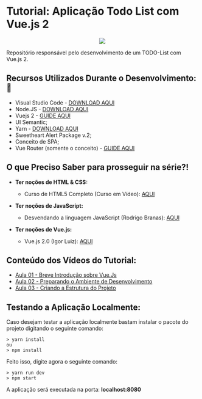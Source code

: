 # Tutorial: Aplicação Todo List com Vue.js 2

<p align="center">
  <img src="https://i.imgsafe.org/41/4157b4c1ad.jpeg"/>  
</p>

Repositório responsável pelo desenvolvimento de um TODO-List com Vue.js 2.

## Recursos Utilizados Durante o Desenvolvimento: :rocket:

- Visual Studio Code - [DOWNLOAD AQUI](https://code.visualstudio.com/)
- Node.JS - [DOWNLOAD AQUI](https://nodejs.org/pt-br/)
- Vuejs 2 - [GUIDE AQUI](https://vuejs.org/v2/guide/)
- UI Semantic;
- Yarn - [DOWNLOAD AQUI](https://yarnpkg.com/pt-BR/)
- Sweetheart Alert Package v.2;
- Conceito de SPA;
- Vue Router (somente o conceito) - [GUIDE AQUI](https://router.vuejs.org/)

## O que Preciso Saber para prosseguir na série?!

* **Ter noções de HTML & CSS:**
    - Curso de HTML5 Completo (Curso em Vídeo): [AQUI](https://www.youtube.com/playlist?list=PLHz_AreHm4dlAnJ_jJtV29RFxnPHDuk9o) 

* **Ter noções de JavaScript:**
    - Desvendando a linguagem JavaScript (Rodrigo Branas): [AQUI](https://www.youtube.com/playlist?list=PLQCmSnNFVYnT1-oeDOSBnt164802rkegc)
    
* **Ter noções de Vue.js:**
    - Vue.js 2.0 (Igor Luiz): [AQUI](https://www.youtube.com/playlist?list=PLFtCenSt_W2Fxgh1fjjwXK20qg2MdC2wp)

## Conteúdo dos Vídeos do Tutorial:

- [Aula 01 - Breve Introdução sobre Vue.Js](https://youtu.be/-ZICkiBzkcw)
- [Aula 02 - Preparando o Ambiente de Desenvolvimento]()
- [Aula 03 - Criando a Estrutura do Projeto]()


## Testando a Aplicação Localmente:

Caso desejam testar a aplicação localmente bastam instalar o pacote do projeto digitando o seguinte comando:

```
> yarn install
ou
> npm install
```

Feito isso, digite agora o seguinte comando:

```
> yarn run dev
> npm start
```

A aplicação será executada na porta: **localhost:8080**


